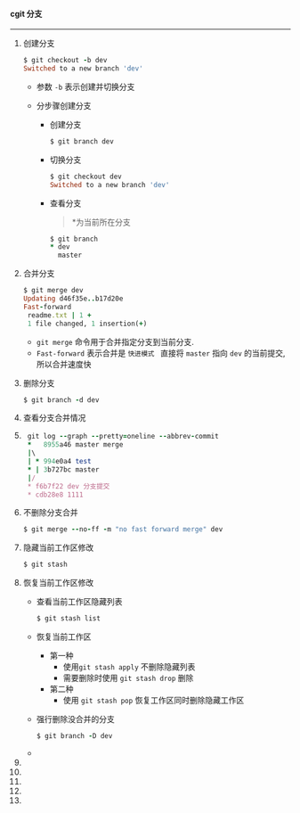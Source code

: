 #### cgit 分支

---

1. 创建分支

    ```ruby
    $ git checkout -b dev
    Switched to a new branch 'dev'
    ```

    + 参数 `-b` 表示创建并切换分支

    + 分步骤创建分支

        + 创建分支

            ```ruby
            $ git branch dev
            ```

        + 切换分支

            ```ruby
            $ git checkout dev
            Switched to a new branch 'dev'
            ```

        + 查看分支 

            >  *为当前所在分支

            ```ruby
            $ git branch
            * dev
              master
            ```

2. 合并分支

    ```ruby
    $ git merge dev
    Updating d46f35e..b17d20e
    Fast-forward
     readme.txt | 1 +
     1 file changed, 1 insertion(+)
    ```

    - `git merge` 命令用于合并指定分支到当前分支.
    - `Fast-forward` 表示合并是 `快进模式 `  直接将 `master` 指向 `dev` 的当前提交,所以合并速度快

3. 删除分支

    ```ruby
    $ git branch -d dev
    ```

4. 查看分支合并情况

5. ```ruby
    git log --graph --pretty=oneline --abbrev-commit
    *   8955a46 master merge
    |\
    | * 994e0a4 test
    * | 3b727bc master
    |/
    * f6b7f22 dev 分支提交
    * cdb28e8 1111
    ```

6. 不删除分支合并

    ```ruby
    $ git merge --no-ff -m "no fast forward merge" dev
    ```

7. 隐藏当前工作区修改

    ```ruby
    $ git stash
    ```

8. 恢复当前工作区修改

    - 查看当前工作区隐藏列表

        ```ruby
        $ git stash list
        ```

    - 恢复当前工作区

        - 第一种
            - 使用`git stash apply` 不删除隐藏列表
            - 需要删除时使用 `git stash drop` 删除
        -  第二种
            - 使用 `git stash pop` 恢复工作区同时删除隐藏工作区

    - 强行删除没合并的分支

        ```ruby
        $ git branch -D dev
        ```

    - 

        

9. 

10. 

11. 

12. 

13. 

     

     

       

       

       

       

       

       

       